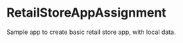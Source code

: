 RetailStoreAppAssignment
========================

Sample app to create basic retail store app, with local data.

